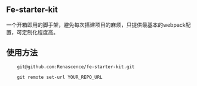 Fe-starter-kit
---

一个开箱即用的脚手架，避免每次搭建项目的麻烦，只提供最基本的webpack配置，可定制化程度高。

使用方法
---
```
    git@github.com:Renascence/fe-starter-kit.git

    git remote set-url YOUR_REPO_URL
```